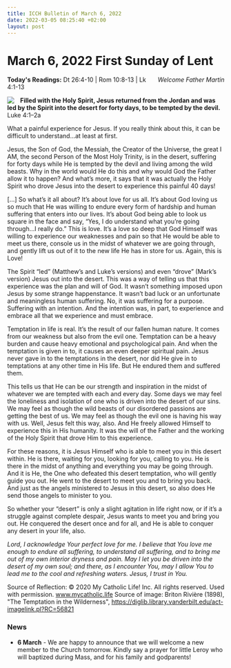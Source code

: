 ```yaml
---
title: ICCH Bulletin of March 6, 2022
date: 2022-03-05 08:25:40 +02:00
layout: post
---
```


# March 6, 2022 First Sunday of Lent
<span style="float: right"><em>Welcome Father Martin</em></span>
**Today's Readings:** Dt 26:4-10 | Rom 10:8-13 | Lk 4:1-13


<img style="float: left; margin-right: 1em;" src="https://upload.wikimedia.org/wikipedia/commons/thumb/9/9e/Briton_Rivi%C3%A8re_-_The_Temptation_in_the_Wilderness.jpg/800px-Briton_Rivi%C3%A8re_-_The_Temptation_in_the_Wilderness.jpg?20150417100609">

**Filled with the Holy Spirit, Jesus returned from the Jordan and was led by the Spirit into the desert for forty days, to be tempted by the devil.**  Luke 4:1–2a

What a painful experience for Jesus.  If you really think about this, it can be difficult to understand…at least at first.

Jesus, the Son of God, the Messiah, the Creator of the Universe, the great I AM, the second Person of the Most Holy Trinity, is in the desert, suffering for forty days while He is tempted by the devil and living among the wild beasts.  Why in the world would He do this and why would God the Father allow it to happen?  And what’s more, it says that it was actually the Holy Spirit who drove Jesus into the desert to experience this painful 40 days!  

[...] So what’s it all about?  It’s about love for us all.  It’s about God loving us so much that He was willing to endure every form of hardship and human suffering that enters into our lives.  It’s about God being able to look us square in the face and say, “Yes, I do understand what you’re going through…I really do.”  This is love.  It’s a love so deep that God Himself was willing to experience our weaknesses and pain so that He would be able to meet us there, console us in the midst of whatever we are going through, and gently lift us out of it to the new life He has in store for us.  Again, this is Love!

The Spirit “led” (Matthew’s and Luke’s versions) and even “drove” (Mark’s version) Jesus out into the desert.  This was a way of telling us that this experience was the plan and will of God.  It wasn’t something imposed upon Jesus by some strange happenstance.  It wasn’t bad luck or an unfortunate and meaningless human suffering.  No, it was suffering for a purpose.  Suffering with an intention.  And the intention was, in part, to experience and embrace all that we experience and must embrace.

Temptation in life is real.  It’s the result of our fallen human nature.  It comes from our weakness but also from the evil one.  Temptation can be a heavy burden and cause heavy emotional and psychological pain.  And when the temptation is given in to, it causes an even deeper spiritual pain.  Jesus never gave in to the temptations in the desert, nor did He give in to temptations at any other time in His life.  But He endured them and suffered them.  

This tells us that He can be our strength and inspiration in the midst of whatever we are tempted with each and every day.  Some days we may feel the loneliness and isolation of one who is driven into the desert of our sins.  We may feel as though the wild beasts of our disordered passions are getting the best of us.  We may feel as though the evil one is having his way with us.  Well, Jesus felt this way, also.  And He freely allowed Himself to experience this in His humanity.  It was the will of the Father and the working of the Holy Spirit that drove Him to this experience.  

For these reasons, it is Jesus Himself who is able to meet you in this desert within.  He is there, waiting for you, looking for you, calling to you.  He is there in the midst of anything and everything you may be going through.  And it is He, the One who defeated this desert temptation, who will gently guide you out.  He went to the desert to meet you and to bring you back.  And just as the angels ministered to Jesus in this desert, so also does He send those angels to minister to you.

So whether your “desert” is only a slight agitation in life right now, or if it’s a struggle against complete despair, Jesus wants to meet you and bring you out.  He conquered the desert once and for all, and He is able to conquer any desert in your life, also.

*Lord, I acknowledge Your perfect love for me.  I believe that You love me enough to endure all suffering, to understand all suffering, and to bring me out of my own interior dryness and pain.  May I let you be driven into the desert of my own soul; and there, as I encounter You, may I allow You to lead me to the cool and refreshing waters.  Jesus, I trust in You.*

Source of Reflection: © 2020 My Catholic Life! Inc. All rights reserved. Used with permission. www.mycatholic.life
Source of image: Briton Rivière (1898),  "The Temptation in the Wilderness", https://diglib.library.vanderbilt.edu/act-imagelink.pl?RC=56821

### News 

* **6 March** - We are happy to announce that we will welcome a new member to the Church tomorrow. Kindly say a prayer for little Leroy who will baptized during Mass, and for his family and godparents!
